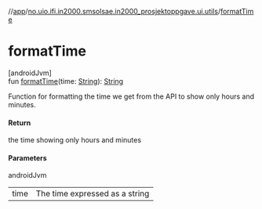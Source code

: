 //[app](../../index.md)/[no.uio.ifi.in2000.smsolsae.in2000_prosjektoppgave.ui.utils](index.md)/[formatTime](format-time.md)

# formatTime

[androidJvm]\
fun [formatTime](format-time.md)(time: [String](https://kotlinlang.org/api/latest/jvm/stdlib/kotlin/-string/index.html)): [String](https://kotlinlang.org/api/latest/jvm/stdlib/kotlin/-string/index.html)

Function for formatting the time we get from the API to show only hours and minutes.

#### Return

the time showing only hours and minutes

#### Parameters

androidJvm

| | |
|---|---|
| time | The time expressed as a string |
